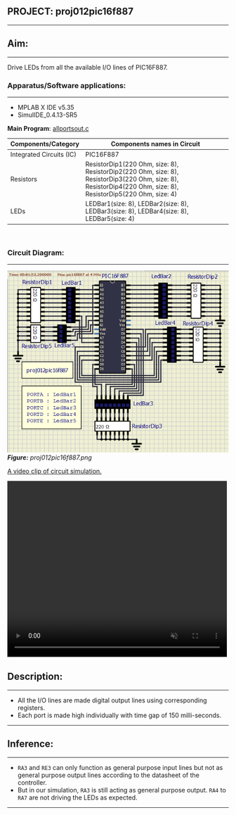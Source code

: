 <!-- README.md file for proj012pic16f887 -->

## PROJECT: proj012pic16f887
---


## Aim:
---
Drive LEDs from all the available I/O lines of PIC16F887.

### Apparatus/Software applications: 
---
- MPLAB X IDE v5.35
- SimulIDE_0.4.13-SR5

**Main Program**: [allportsout.c](proj012pic16f887.X/allportsout.c)

<object data="proj012pic16f887.X/allportsout.c" type="text/c" width="600"></object>

|Components/Category|Components names in Circuit|
|---|---|
|Integrated Circuits (IC)|PIC16F887|
|Resistors|ResistorDip1(220 Ohm, size: 8), ResistorDip2(220 Ohm, size: 8), ResistorDip3(220 Ohm, size: 8), ResistorDip4(220 Ohm, size: 8), ResistorDip5(220 Ohm, size: 4)|
|LEDs|LEDBar1(size: 8), LEDBar2(size: 8), LEDBar3(size: 8), LEDBar4(size: 8), LEDBar5(size: 4)|

<br>

### Circuit Diagram: 
---

![proj012pic16f887.png](proj012pic16f887.png "proj012pic16f887.png")  
<i>**Figure:** proj012pic16f887.png</i>

[A video clip of circuit simulation.](proj012pic16f887.mp4
)

<video src="proj012pic16f887.mp4" type="video/mp4" controls muted width="500" height="400">Video tag not supported</video>  <!--atributes: autoplay loop -->

## Description: 
---
- All the I/O lines are made digital output lines using corresponding registers.
- Each port is made high individually with time gap of 150 milli-seconds.

---
## Inference:
---
- `RA3` and `RE3` can only function as general purpose input lines but not as general purpose output lines according to the datasheet of the controller.
- But in our simulation, `RA3` is still acting as general purpose output. `RA4` to `RA7` are not driving the LEDs as expected.

---

